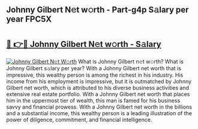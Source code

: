 ## Johnny Gilbert N𝚎t w𝚘rth - Part-g4p S𝚊lary per year FPC5X

# <h2><a href="http://gc2wo1.nevu.top/?p=Johnny+Gilbert">🔗 👉🔴 Johnny Gilbert N𝚎t w𝚘rth - S𝚊lary</a></h2>

[![Johnny Gilbert N𝚎t W𝚘rth](https://i.imgur.com/Oavwk0R.jpeg)](http://gc2wo1.nevu.top/?p=Johnny+Gilbert)
What is Johnny Gilbert n𝚎t w𝚘rth? What is Johnny Gilbert s𝚊lary per year?
With a Johnny Gilbert net worth that is impressive, this wealthy person is among the richest in his industry. His income from his employment is impressive, but it is outmatched by Johnny Gilbert net worth, which is attributed to his diverse business activities and extensive real estate portfolio. With a Johnny Gilbert net worth that places him in the uppermost tier of wealth, this man is famed for his business savvy and financial prowess. With a Johnny Gilbert net worth in the billions and a substantial income, this wealthy person is a leading illustration of the power of diligence, commitment, and financial intelligence.
